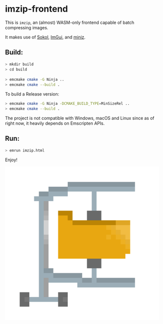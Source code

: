 # imzip-frontend

This is `imzip`, an (almost) WASM-only frontend capable of batch compressing images.

It makes use of [Sokol](https://github.com/floooh/sokol), [ImGui](https://github.com/ocornut/imgui), and [miniz](https://github.com/richgel999/miniz).

## Build:

```bash
> mkdir build
> cd build

> emcmake cmake -G Ninja ..
> emcmake cmake --build .
```

To build a Release version:

```bash
> emcmake cmake -G Ninja -DCMAKE_BUILD_TYPE=MinSizeRel ..
> emcmake cmake --build .
```

The project is not compatible with Windows, macOS and Linux since as of right now, it heavily depends on Emscripten APIs.

## Run:

```bash
> emrun imzip.html
```

Enjoy!

![Logo](logo.png)
